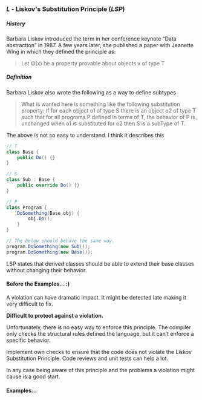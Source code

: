 ﻿### *L* - Liskov's Substitution Principle (*LSP*)

##### History

Barbara Liskov introduced the term in her conference keynote “Data abstraction” in 1987. 
A few years later, she published a paper with Jeanette Wing in which they defined the 
principle as: 

> Let Φ(x) be a property provable about objects x of type T

##### Definition

Barbara Liskov also wrote the following as a way to define subtypes

> What is wanted here is something like the following substitution property: 
> If for each object o1 of type S there is an object o2 of type T such that for all
> programs P defined in terms of T, the behavior of P is unchanged when o1 is 
> substituted for o2 then S is a subType of T.

The above is not so easy to understand. I think it describes this 

```C#
// T
class Base {
	public Do() {}
}

// S
class Sub : Base {
	public override Do() {}
}

// P
class Program {
	DoSomething(Base obj) {
		obj.Do();
	}
}

// The below should behave the same way.
program.DoSomething(new Sub());
program.DoSomething(new Base());

```
	
LSP states that derived classes should be able to extend their base classes without 
changing their behavior.


#### Before the Examples... :)

A violation can have dramatic impact. It might be detected late making it very difficult to fix.

**Difficult to protect against a violation.**

Unfortunately, there is no easy way to enforce this principle. 
The compiler only checks the structural rules defined the language, but it can’t enforce a specific behavior.

Implement own checks to ensure that the code does not violate the Liskov Substitution Principle.
Code reviews and unit tests can help a lot. 

In any case being aware of this principle and the problems a violation might cause is a good start.

#### Examples...
